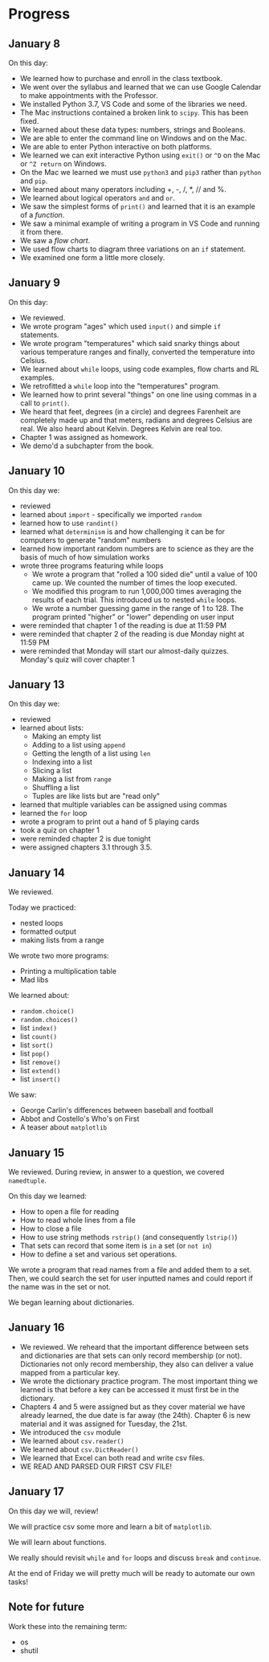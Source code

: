 # Progress

## January 8

On this day:
* We learned how to purchase and enroll in the class textbook.
* We went over the syllabus and learned that we can use Google Calendar to make appointments with the Professor.
* We installed Python 3.7, VS Code and some of the libraries we need.
* The Mac instructions contained a broken link to `scipy`. This has been fixed.
* We learned about these data types: numbers, strings and Booleans.
* We are able to enter the command line on Windows and on the Mac.
* We are able to enter Python interactive on both platforms.
* We learned we can exit interactive Python using `exit()` or `^D` on the Mac or `^Z return` on Windows.
* On the Mac we learned we must use `python3` and `pip3` rather than `python` and `pip`.
* We learned about many operators including +, -, /, *, // and %.
* We learned about logical operators `and` and `or`.
* We saw the simplest forms of `print()` and learned that it is an example of a *function*.
* We saw a minimal example of writing a program in VS Code and running it from there.
* We saw a *flow chart*.
* We used flow charts to diagram three variations on an `if` statement.
* We examined one form a little more closely.

## January 9

On this day:
* We reviewed. 
* We wrote program "ages" which used `input()` and simple `if` statements.
* We wrote program "temperatures" which said snarky things about various temperature ranges and finally, converted the temperature into Celsius.
* We learned about `while` loops, using code examples, flow charts and RL examples.
* We retrofitted a `while` loop into the "temperatures" program.
* We learned how to print several "things" on one line using commas in a call to `print()`.
* We heard that feet, degrees (in a circle) and degrees Farenheit are completely made up and that meters, radians and degrees Celsius are real. We also heard about Kelvin. Degrees Kelvin are real too.
* Chapter 1 was assigned as homework.
* We demo'd a subchapter from the book.

## January 10

On this day we:

* reviewed
* learned about `import` - specifically we imported `random`
* learned how to use `randint()`
* learned what `determinism` is and how challenging it can be for computers to generate "random" numbers
* learned how important random numbers are to science as they are the basis of much of how simulation works
* wrote three programs featuring while loops
    * We wrote a program that "rolled a 100 sided die" until a value of 100 came up. We counted the number of times the loop executed.
	* We modified this program to run 1,000,000 times averaging the results of each trial. This introduced us to nested `while` loops.
	* We wrote a number guessing game in the range of 1 to 128. The program printed "higher" or "lower" depending on user input
* were reminded that chapter 1 of the reading is due at 11:59 PM
* were reminded that chapter 2 of the reading is due Monday night at 11:59 PM
* were reminded that Monday will start our almost-daily quizzes. Monday's quiz will cover chapter 1

## January 13

On this day we:

* reviewed
* learned about lists:
    * Making an empty list
    * Adding to a list using `append`
    * Getting the length of a list using `len`
    * Indexing into a list
    * Slicing a list
    * Making a list from `range`
    * Shuffling a list
    * Tuples are like lists but are "read only"
* learned that multiple variables can be assigned using commas
* learned the `for` loop
* wrote a program to print out a hand of 5 playing cards
* took a quiz on chapter 1
* were reminded chapter 2 is due tonight
* were assigned chapters 3.1 through 3.5.

## January 14

We reviewed. 

Today we practiced:

* nested loops
* formatted output
* making lists from a range

We wrote two more programs:

* Printing a multiplication table
* Mad libs

We learned about:

* `random.choice()`
* `random.choices()`
* list `index()`
* list `count()`
* list `sort()`
* list `pop()`
* list `remove()`
* list `extend()`
* list `insert()`

We saw:

* George Carlin's differences between baseball and football
* Abbot and Costello's Who's on First
* A teaser about `matplotlib`

## January 15

We reviewed. During review, in answer to a question, we covered `namedtuple`.

On this day we learned:

* How to open a file for reading
* How to read whole lines from a file
* How to close a file
* How to use string methods `rstrip()` (and consequently `lstrip()`)
* That sets can record that some item is `in` a set (or `not in`)
* How to define a set and various set operations.

We wrote a program that read names from a file and added them to a set. Then, we could search the set for user inputted names and could report if the name was in the set or not.

We began learning about dictionaries.

## January 16

* We reviewed. We reheard that the important difference between sets and dictionaries are that sets can only record membership (or not). Dictionaries not only record membership, they also can deliver a value mapped from a particular key. 
* We wrote the dictionary practice program. The most important thing we learned is that before a key can be accessed it must first be in the dictionary.
* Chapters 4 and 5 were assigned but as they cover material we have already learned, the due date is far away (the 24th). Chapter 6 is new material and it was assigned for Tuesday, the 21st.
* We introduced the `csv` module
* We learned about `csv.reader()`
* We learned about `csv.DictReader()`
* We learned that Excel can both read and write csv files.
* WE READ AND PARSED OUR FIRST CSV FILE!

## January 17

On this day we will, review!

We will practice csv some more and learn a bit of `matplotlib`.

We will learn about functions.

We really should revisit `while` and `for` loops and discuss `break` and `continue`.

At the end of Friday we will pretty much will be ready to automate our own tasks!

## Note for future

Work these into the remaining term:

* os
* shutil
